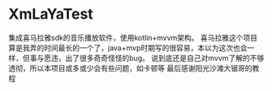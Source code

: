 # XmLaYaTest
集成喜马拉雅sdk的音乐播放软件，使用kotlin+mvvm架构。
喜马拉雅这个项目算是我弄的时间最长的一个了，java+mvp时期写的很容易，本以为这次也会一样，但事与愿违，出了很多奇奇怪怪的bug。 说到底还是自己对mvvm了解的不够透彻，所以本项目或多或少会有些问题，如卡顿等 最后感谢阳光沙滩大锯哥的教程
